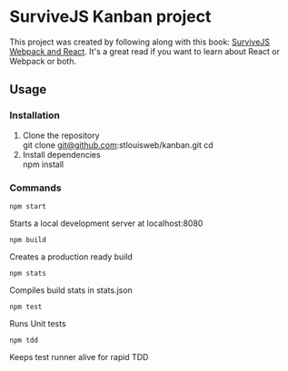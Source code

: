 # SurviveJS Kanban project
This project was created by following along with this book: [SurviveJS Webpack and React](http://survivejs.com/webpack_react/introduction/). It's a great read if you want to learn about React or Webpack or both.

## Usage

### Installation

1. Clone the repository     
        git clone git@github.com:stlouisweb/kanban.git <dir-name>
        cd <dir-name>
2. Install dependencies     
        npm install

### Commands
    npm start
Starts a local development server at localhost:8080

    npm build
Creates a production ready build    

    npm stats
Compiles build stats in stats.json

    npm test
Runs Unit tests

    npm tdd
Keeps test runner alive for rapid TDD
